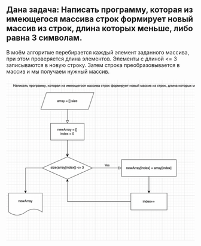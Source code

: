 ## Дана задача:  Написать программу, которая из имеющегося массива строк формирует новый массив из строк, длина которых меньше, либо равна 3 символам. 

В моём алгоритме перебирается каждый элемент заданного массива, при этом проверяется длина элементов. Элементы с длиной <= 3 записываются в новую строку. Затем строка преобразовывается в массив и мы получаем нужный массив. 

![Это блоксхема](Block.png)